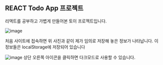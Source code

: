 ## REACT Todo App 프로젝트

리액트를 공부하고 가볍게 만들어본 토이 프로젝트입니다.

![image](https://github.com/DaYoung-woo/react-todo-app/assets/131967254/1a10e01d-c72f-419c-b37c-2ddc6f5c58e8)

처음 사이트에 접속하면 위 사진과 같이 제가 임의로 저장해 놓은 정보가 나타납니다. 
이 정보들은 localStorage에 저장되어 있습니다


![image](https://github.com/DaYoung-woo/react-todo-app/assets/131967254/1a4f50a7-64f3-46ce-8bc5-d4deae4098a4)
상단 오른쪽 아이콘을 클릭하면 다크모드로 사용할 수 있습니다.
